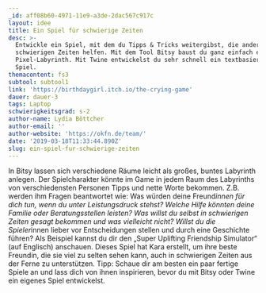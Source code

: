```yaml
---
_id: aff08b60-4971-11e9-a3de-2dac567c917c
layout: idee
title: Ein Spiel für schwierige Zeiten
desc: >-
  Entwickle ein Spiel, mit dem du Tipps & Tricks weitergibst, die anderen in
  schwierigen Zeiten helfen. Mit dem Tool Bitsy baust du ganz einfach ein
  Pixel-Labyrinth. Mit Twine entwickelst du sehr schnell ein textbasiertes
  Spiel.
themacontent: fs3
subtool: subtool1
link: 'https://birthdaygirl.itch.io/the-crying-game'
dauer: dauer-3
tags: Laptop
schwierigkeitsgrad: s-2
author-name: Lydia Böttcher
author-email: ''
author-website: 'https://okfn.de/team/'
date: '2019-03-18T11:33:44.890Z'
slug: ein-spiel-fur-schwierige-zeiten
---
```

In Bitsy lassen sich verschiedene Räume leicht als großes, buntes Labyrinth anlegen. Der Spielcharakter könnte im Game in jedem Raum des Labyrinths von verschiedensten Personen Tipps und nette Worte bekommen. Z.B. werden ihm Fragen beantwortet wie: Was würden deine Freund*innen für dich tun, wenn du unter Leistungsdruck stehst? Welche Hilfe könnten deine Familie oder Beratungsstellen leisten? Was willst du selbst in schwierigen Zeiten gesagt bekommen und was vielleicht nicht?
Willst du die Spieler*innen lieber vor Entscheidungen stellen und durch eine Geschichte führen?
Als Beispiel kannst du dir den „Super Uplifting Friendship Simulator“ (auf Englisch) anschauen. Dieses Spiel hat Kara erstellt, um ihre beste Freundin, die sie viel zu selten sehen kann, auch in schwierigen Zeiten aus der Ferne zu unterstützen.
Tipp: Schaue dir am besten ein paar fertige Spiele an und lass dich von ihnen inspirieren, bevor du mit Bitsy oder Twine ein eigenes Spiel entwickelst.

